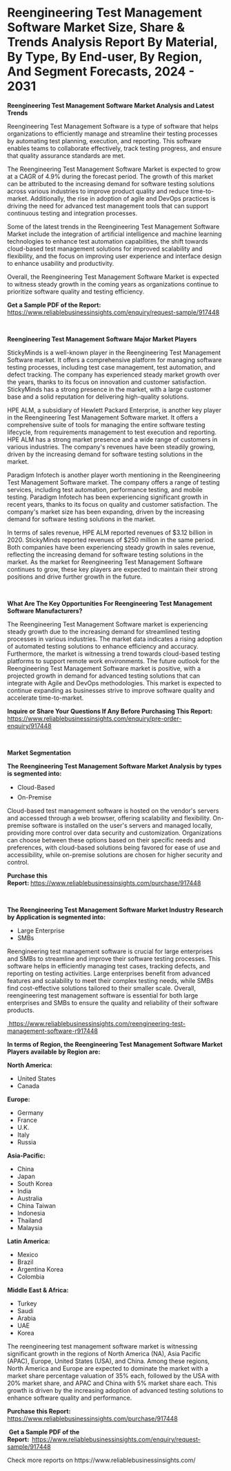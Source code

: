 <p><h1>Reengineering Test Management Software Market Size, Share & Trends Analysis Report By Material, By Type, By End-user, By Region, And Segment Forecasts, 2024 - 2031</h1></p><p><strong>Reengineering Test Management Software Market Analysis and Latest Trends</strong></p>
<p><p>Reengineering Test Management Software is a type of software that helps organizations to efficiently manage and streamline their testing processes by automating test planning, execution, and reporting. This software enables teams to collaborate effectively, track testing progress, and ensure that quality assurance standards are met.</p><p>The Reengineering Test Management Software Market is expected to grow at a CAGR of 4.9% during the forecast period. The growth of this market can be attributed to the increasing demand for software testing solutions across various industries to improve product quality and reduce time-to-market. Additionally, the rise in adoption of agile and DevOps practices is driving the need for advanced test management tools that can support continuous testing and integration processes.</p><p>Some of the latest trends in the Reengineering Test Management Software Market include the integration of artificial intelligence and machine learning technologies to enhance test automation capabilities, the shift towards cloud-based test management solutions for improved scalability and flexibility, and the focus on improving user experience and interface design to enhance usability and productivity.</p><p>Overall, the Reengineering Test Management Software Market is expected to witness steady growth in the coming years as organizations continue to prioritize software quality and testing efficiency.</p></p>
<p><strong>Get a Sample PDF of the Report:&nbsp;</strong> <a href="https://www.reliablebusinessinsights.com/enquiry/request-sample/917448">https://www.reliablebusinessinsights.com/enquiry/request-sample/917448</a></p>
<p>&nbsp;</p>
<p><strong>Reengineering Test Management Software Major Market Players</strong></p>
<p><p>StickyMinds is a well-known player in the Reengineering Test Management Software market. It offers a comprehensive platform for managing software testing processes, including test case management, test automation, and defect tracking. The company has experienced steady market growth over the years, thanks to its focus on innovation and customer satisfaction. StickyMinds has a strong presence in the market, with a large customer base and a solid reputation for delivering high-quality solutions.</p><p>HPE ALM, a subsidiary of Hewlett Packard Enterprise, is another key player in the Reengineering Test Management Software market. It offers a comprehensive suite of tools for managing the entire software testing lifecycle, from requirements management to test execution and reporting. HPE ALM has a strong market presence and a wide range of customers in various industries. The company's revenues have been steadily growing, driven by the increasing demand for software testing solutions in the market.</p><p>Paradigm Infotech is another player worth mentioning in the Reengineering Test Management Software market. The company offers a range of testing services, including test automation, performance testing, and mobile testing. Paradigm Infotech has been experiencing significant growth in recent years, thanks to its focus on quality and customer satisfaction. The company's market size has been expanding, driven by the increasing demand for software testing solutions in the market.</p><p>In terms of sales revenue, HPE ALM reported revenues of $3.12 billion in 2020. StickyMinds reported revenues of $250 million in the same period. Both companies have been experiencing steady growth in sales revenue, reflecting the increasing demand for software testing solutions in the market. As the market for Reengineering Test Management Software continues to grow, these key players are expected to maintain their strong positions and drive further growth in the future.</p></p>
<p>&nbsp;</p>
<p><strong>What Are The Key Opportunities For Reengineering Test Management Software Manufacturers?</strong></p>
<p><p>The Reengineering Test Management Software market is experiencing steady growth due to the increasing demand for streamlined testing processes in various industries. The market data indicates a rising adoption of automated testing solutions to enhance efficiency and accuracy. Furthermore, the market is witnessing a trend towards cloud-based testing platforms to support remote work environments. The future outlook for the Reengineering Test Management Software market is positive, with a projected growth in demand for advanced testing solutions that can integrate with Agile and DevOps methodologies. This market is expected to continue expanding as businesses strive to improve software quality and accelerate time-to-market.</p></p>
<p><strong>Inquire or Share Your Questions If Any Before Purchasing This Report:</strong> <a href="https://www.reliablebusinessinsights.com/enquiry/pre-order-enquiry/917448">https://www.reliablebusinessinsights.com/enquiry/pre-order-enquiry/917448</a></p>
<p>&nbsp;</p>
<p><strong>Market Segmentation</strong></p>
<p><strong>The Reengineering Test Management Software Market Analysis by types is segmented into:</strong></p>
<p><ul><li>Cloud-Based</li><li>On-Premise</li></ul></p>
<p><p>Cloud-based test management software is hosted on the vendor's servers and accessed through a web browser, offering scalability and flexibility. On-premise software is installed on the user's servers and managed locally, providing more control over data security and customization. Organizations can choose between these options based on their specific needs and preferences, with cloud-based solutions being favored for ease of use and accessibility, while on-premise solutions are chosen for higher security and control.</p></p>
<p><strong>Purchase this Report:&nbsp;</strong><a href="https://www.reliablebusinessinsights.com/purchase/917448">https://www.reliablebusinessinsights.com/purchase/917448</a></p>
<p>&nbsp;</p>
<p><strong>The Reengineering Test Management Software Market Industry Research by Application is segmented into:</strong></p>
<p><ul><li>Large Enterprise</li><li>SMBs</li></ul></p>
<p><p>Reengineering test management software is crucial for large enterprises and SMBs to streamline and improve their software testing processes. This software helps in efficiently managing test cases, tracking defects, and reporting on testing activities. Large enterprises benefit from advanced features and scalability to meet their complex testing needs, while SMBs find cost-effective solutions tailored to their smaller scale. Overall, reengineering test management software is essential for both large enterprises and SMBs to ensure the quality and reliability of their software products.</p></p>
<p><a href="https://www.reliablebusinessinsights.com/reengineering-test-management-software-r917448">&nbsp;https://www.reliablebusinessinsights.com/reengineering-test-management-software-r917448</a></p>
<p><strong>In terms of Region, the Reengineering Test Management Software Market Players available by Region are:</strong></p>
<p>
    <p> <strong> North America: </strong>
        <ul>
            <li>United States</li>
            <li>Canada</li>
        </ul>
        </p> 
    <p> <strong> Europe: </strong>
        <ul>
            <li>Germany</li>
            <li>France</li>
            <li>U.K.</li>
            <li>Italy</li>
            <li>Russia</li>
        </ul>
        </p> 
    <p> <strong> Asia-Pacific: </strong>
        <ul>
            <li>China</li>
            <li>Japan</li>
            <li>South Korea</li>
            <li>India</li>
            <li>Australia</li>
            <li>China Taiwan</li>
            <li>Indonesia</li>
            <li>Thailand</li>
            <li>Malaysia</li>
        </ul>
        </p> 
    <p> <strong> Latin America: </strong>
        <ul>
            <li>Mexico</li>
            <li>Brazil</li>
            <li>Argentina Korea</li>
            <li>Colombia</li>
        </ul>
        </p> 
    <p> <strong> Middle East & Africa: </strong>
        <ul>
            <li>Turkey</li>
            <li>Saudi</li>
            <li>Arabia</li>
            <li>UAE</li>
            <li>Korea</li>
        </ul>
    </p>
    </p>
<p><p>The reengineering test management software market is witnessing significant growth in the regions of North America (NA), Asia Pacific (APAC), Europe, United States (USA), and China. Among these regions, North America and Europe are expected to dominate the market with a market share percentage valuation of 35% each, followed by the USA with 20% market share, and APAC and China with 5% market share each. This growth is driven by the increasing adoption of advanced testing solutions to enhance software quality and performance.</p></p>
<p><strong>Purchase this Report: </strong><a href="https://www.reliablebusinessinsights.com/purchase/917448">https://www.reliablebusinessinsights.com/purchase/917448</a></p>
<p>&nbsp;<strong>Get a Sample PDF of the Report:&nbsp;&nbsp;</strong><a href="https://www.reliablebusinessinsights.com/enquiry/request-sample/917448">https://www.reliablebusinessinsights.com/enquiry/request-sample/917448</a></p>
<p><strong></strong></p>
<p>Check more reports on https://www.reliablebusinessinsights.com/</p>